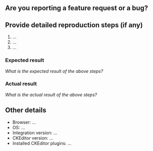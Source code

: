 ## Are you reporting a feature request or a bug?

<!--
Before reporting your issue make sure there are no duplicates already reported.

Please **do not report security issues here**, use the contact form at https://ckeditor.com/contact/ instead.

Replace this comment with your issue type: Bug / Feature request / Other, please explain.
-->

## Provide detailed reproduction steps (if any)

<!--
Including a simple sample reproducing the issue is also a good idea. It can drastically
decrease the time needed to reproduce the issue by our team, which means it can speed up helping you!

You can use one of our samples to create the reproduction sample:

For v1.x use those samples and for v2.x fork those provided in the repo.

* CodeSandbox: https://codesandbox.io/s/kjqil
* StackBlitz: https://stackblitz.com/edit/ckeditor4-react-bug-report
-->

1. …
2. …
3. …

### Expected result

*What is the expected result of the above steps?*

### Actual result

*What is the actual result of the above steps?*

## Other details

* Browser: …
* OS: …
* Integration version: …
* CKEditor version: …
* Installed CKEditor plugins: …
